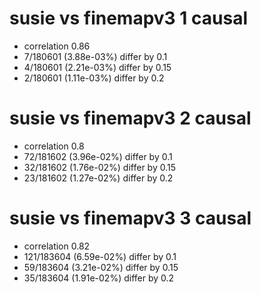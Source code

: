 # susie vs finemapv3  1 causal

- correlation 0.86
- 7/180601 (3.88e-03%) differ by 0.1
- 4/180601 (2.21e-03%) differ by 0.15
- 2/180601 (1.11e-03%) differ by 0.2


# susie vs finemapv3  2 causal

- correlation 0.8
- 72/181602 (3.96e-02%) differ by 0.1
- 32/181602 (1.76e-02%) differ by 0.15
- 23/181602 (1.27e-02%) differ by 0.2


# susie vs finemapv3  3 causal

- correlation 0.82
- 121/183604 (6.59e-02%) differ by 0.1
- 59/183604 (3.21e-02%) differ by 0.15
- 35/183604 (1.91e-02%) differ by 0.2


